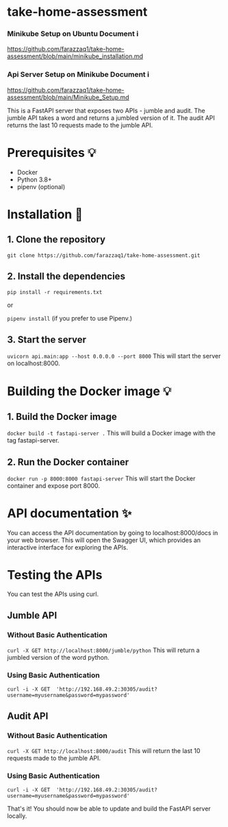 # take-home-assessment


### Minikube Setup on Ubuntu Document  ℹ️
https://github.com/farazzaq1/take-home-assessment/blob/main/minikube_installation.md
### Api Server Setup  on Minikube Document ℹ️  
https://github.com/farazzaq1/take-home-assessment/blob/main/Minikube_Setup.md

This is a FastAPI server that exposes two APIs - jumble and audit. The jumble API takes a word and returns a jumbled version of it. The audit API returns the last 10 requests made to the jumble API.

# Prerequisites :bulb:
* Docker
* Python 3.8+
* pipenv (optional)

# Installation :rocket:
## 1. Clone the repository

`git clone https://github.com/farazzaq1/take-home-assessment.git`

## 2. Install the dependencies

`pip install -r requirements.txt`

or

`pipenv install`
(if you prefer to use Pipenv.)


## 3. Start the server

`uvicorn api.main:app --host 0.0.0.0 --port 8000`
This will start the server on localhost:8000.

# Building the Docker image :bulb:

## 1. Build the Docker image

`docker build -t fastapi-server .`
This will build a Docker image with the tag fastapi-server.

## 2. Run the Docker container

`docker run -p 8000:8000 fastapi-server`
This will start the Docker container and expose port 8000.


# API documentation :sparkles:
You can access the API documentation by going to localhost:8000/docs in your web browser. This will open the Swagger UI, which provides an interactive interface for exploring the APIs.

# Testing the APIs
You can test the APIs using curl.

## Jumble API

### Without Basic Authentication
`curl -X GET http://localhost:8000/jumble/python`
This will return a jumbled version of the word python.

### Using Basic Authentication
`curl -i -X GET  'http://192.168.49.2:30305/audit?username=myusername&password=mypassword'`

## Audit API

### Without Basic Authentication
`curl -X GET http://localhost:8000/audit`
This will return the last 10 requests made to the jumble API.

### Using Basic Authentication
`curl -i -X GET  'http://192.168.49.2:30305/audit?username=myusername&password=mypassword'`

That's it! You should now be able to update and build the FastAPI server locally.
